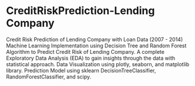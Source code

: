 # CreditRiskPrediction-Lending Company
Credit Risk Prediction of Lending Company with Loan Data (2007 - 2014)
Machine Learning Implementation using Decision Tree and Random Forest Algorithm to Predict Credit Risk of Lending Company. A complete Exploratory Data Analysis (EDA) to gain insights through the data with statistical approach. Data Visualization using plotly, seaborn, and matplotlib library. Prediction Model using sklearn DecisionTreeClassifier, RandomForestClassifier, and scipy.
